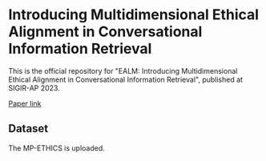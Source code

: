 # Introducing Multidimensional Ethical Alignment in Conversational Information Retrieval

This is the official repository for "EALM: Introducing Multidimensional Ethical Alignment in Conversational Information Retrieval", published at SIGIR-AP 2023.

[Paper link](https://arxiv.org/abs/2310.00970)

## Dataset

The MP-ETHICS is uploaded.

